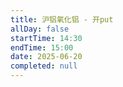 ```yaml
---
title: 沪铝氧化铝 - 开put
allDay: false
startTime: 14:30
endTime: 15:00
date: 2025-06-20
completed: null
---
```


